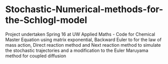 # Stochastic-Numerical-methods-for-the-Schlogl-model
Project undertaken Spring 16 at UW Applied Maths - Code for Chemical Master Equation using matrix exponential, Backward Euler to for the law of mass action,  Direct reaction method and Next reaction method to simulate the stochastic trajectories and a modification to the Euler Maruyama method for coupled diffusion
